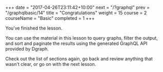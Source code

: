 +++
date = "2017-04-26T23:11:42+10:00"
next = "/?graphql"
prev = "/graphqlbasic/14"
title = "Congratulations"
weight = 15
course = 2
courseName = "Basic"
completed = 1
+++

You’ve finished the lesson.

You can use the material in this lesson to query graphs, filter the output, and
sort and paginate the results using the generated GraphQL API provided by
Dgraph.

Check out the list of sections again, go back and review anything that wasn't
clear, or go on with the next lesson.
